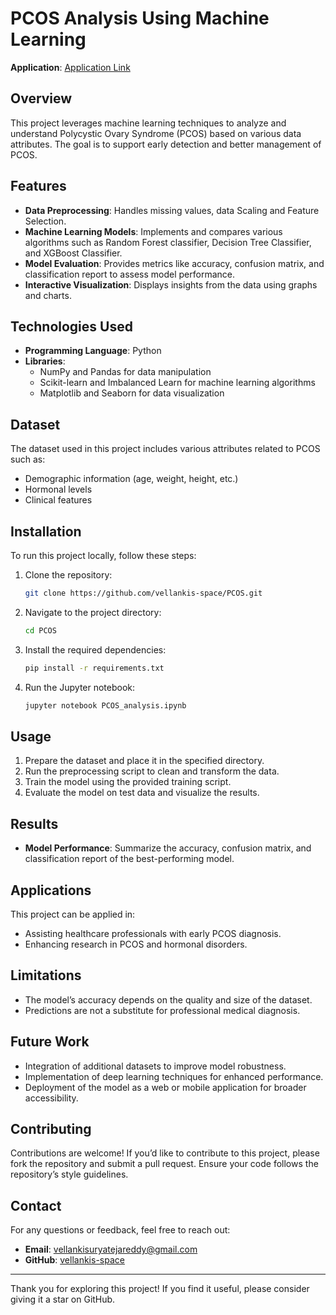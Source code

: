 # PCOS Analysis Using Machine Learning

**Application**: [Application Link](#)  <!-- Replace "#" with the actual link to the application -->

## Overview
This project leverages machine learning techniques to analyze and understand Polycystic Ovary Syndrome (PCOS) based on various data attributes. The goal is to support early detection and better management of PCOS.

## Features
- **Data Preprocessing**: Handles missing values, data Scaling and Feature Selection.
- **Machine Learning Models**: Implements and compares various algorithms such as Random Forest classifier, Decision Tree Classifier, and XGBoost Classifier.
- **Model Evaluation**: Provides metrics like accuracy, confusion matrix, and classification report to assess model performance.
- **Interactive Visualization**: Displays insights from the data using graphs and charts.

## Technologies Used
- **Programming Language**: Python
- **Libraries**:
  - NumPy and Pandas for data manipulation
  - Scikit-learn and Imbalanced Learn for machine learning algorithms
  - Matplotlib and Seaborn for data visualization

## Dataset
The dataset used in this project includes various attributes related to PCOS such as:
- Demographic information (age, weight, height, etc.)
- Hormonal levels
- Clinical features

## Installation
To run this project locally, follow these steps:

1. Clone the repository:
    ```bash
    git clone https://github.com/vellankis-space/PCOS.git
    ```

2. Navigate to the project directory:
    ```bash
    cd PCOS
    ```

3. Install the required dependencies:
    ```bash
    pip install -r requirements.txt
    ```

4. Run the Jupyter notebook:
    ```bash
    jupyter notebook PCOS_analysis.ipynb
    ```

## Usage
1. Prepare the dataset and place it in the specified directory.
2. Run the preprocessing script to clean and transform the data.
3. Train the model using the provided training script.
4. Evaluate the model on test data and visualize the results.

## Results
- **Model Performance**: Summarize the accuracy, confusion matrix, and classification report of the best-performing model.

## Applications
This project can be applied in:
- Assisting healthcare professionals with early PCOS diagnosis.
- Enhancing research in PCOS and hormonal disorders.

## Limitations
- The model’s accuracy depends on the quality and size of the dataset.
- Predictions are not a substitute for professional medical diagnosis.

## Future Work
- Integration of additional datasets to improve model robustness.
- Implementation of deep learning techniques for enhanced performance.
- Deployment of the model as a web or mobile application for broader accessibility.

## Contributing
Contributions are welcome! If you’d like to contribute to this project, please fork the repository and submit a pull request. Ensure your code follows the repository’s style guidelines.

## Contact
For any questions or feedback, feel free to reach out:
- **Email**: vellankisuryatejareddy@gmail.com
- **GitHub**: [vellankis-space](https://github.com/vellankis-space)

---

Thank you for exploring this project! If you find it useful, please consider giving it a star on GitHub.
